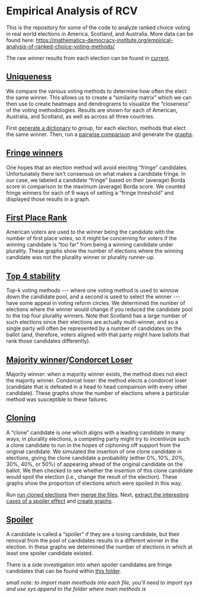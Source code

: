 # Empirical Analysis of RCV

This is the repository for some of the code to analyze ranked choice voting in real world elections in America, Scotland, and Australia. More data can be found here: https://mathematics-democracy-institute.org/empirical-analysis-of-ranked-choice-voting-methods/

The raw winner results from each election can be found in [current](./results/current).

## [Uniqueness](./analysis/unique)
We compare the various voting methods to determine how often the elect the same winner. This allows us to create a “similarity matrix” which we can then use to create heatmaps and dendrograms to visualize the “closeness” of the voting methodologies. Results are shown for each of American, Australia, and Scotland, as well as across all three countries.

First [generate a dictionary](./analysis/unique/count_unique.py) to group, for each election, methods that elect the same winner. Then, run a [pairwise comparison](./analysis/unique/pairwise_comparison.py) and generate the [graphs](./analysis/unique/generate_cluster.py).

## [Fringe winners](./analysis/fringe)
One hopes that an election method will avoid electing “fringe” candidates. Unfortunately there isn't consensus on what makes a candidate fringe. In our case, we labeled a candidate “fringe” based on their (average) Borda score in comparison to the maximum (average) Borda score. We counted fringe winners for each of 9 ways of setting a “fringe threshold” and displayed those results in a graph.

## [First Place Rank](./analysis/first_place_analysis)
American voters are used to the winner being the candidate with the number of first place votes, so it might be concerning for voters if the winning candidate is “too far” from being a winning candidate under plurality. These graphs show the number of elections where the winning candidate was not the plurality winner or plurality runner-up.

## [Top 4 stability](./analysis/stability/)
Top-k voting methods --- where one voting method is used to winnow down the candidate pool, and a second is used to select the winner --- have some appeal in voting reform circles. We determined the number of elections where the winner would change if you reduced the candidate pool to the top four plurality winners. Note that Scotland has a large number of such elections since their elections are actually multi-winner, and so a single party will often be represented by a number of candidates on the ballot (and, therefore, voters aligned with that party might have ballots that rank those candidates differently).

## [Majority winner](./analysis/majority_fav/)/[Condorcet Loser](./analysis/condorcet_loser/)
Majority winner: when a majority winner exists, the method does not elect the majority winner. Condorcet loser: the method elects a condorcet loser (candidate that is defeated in a head to head compairson with every other candidate). These graphs show the number of elections where a particular method was susceptible to these failures.

## [Cloning](./analysis/candidate_cloning/)
A “clone” candidate is one which aligns with a leading candidate in many ways; in plurality elections, a competing party might try to incentivize such a clone candidate to run in the hopes of ciphoning off support from the original candidate. We simulated the insertion of one clone candidate in elections, giving the clone candidate a probability (either 0%, 10%, 20%, 30%, 40%, or 50%) of appearing ahead of the original candidate on the ballot. We then checked to see whether the insertion of this clone candidate would spoil the election (i.e., change the result of the election). These graphs show the proportion of elections which were spoiled in this way.

Run [run cloned elections](./analysis/candidate_cloning/cloning.py) then [merge the files](./analysis/candidate_cloning/merge_cloning_files.py). Next, [extract the interesting cases of a spoiler effect](./analysis/candidate_cloning/compare.py) and [create graphs](./analysis/candidate_cloning/graph.py).

## [Spoiler](./analysis/spoiler/)
A candidate is called a “spoiler” if they are a losing candidate, but their removal from the pool of candidates results in a different winner in the election. In these graphs we determined the number of elections in which at least one spoiler candidate existed.

There is a side investigation into when spoiler candidates are fringe candidates that can be found within [this folder](./analysis/spoiler/spoiler_vs_fringe/). 

_small note: to import main meethods into each file, you'll need to import sys and use sys.append to the folder where main methods is_